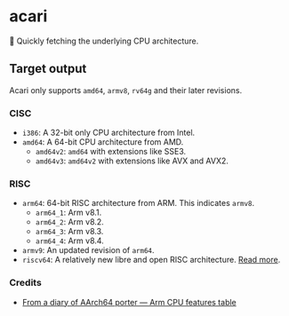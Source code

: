 # acari
🏡 Quickly fetching the underlying CPU architecture.

## Target output
Acari only supports `amd64`, `armv8`, `rv64g` and their later revisions.

### CISC
- `i386`: A 32-bit only CPU architecture from Intel.
- `amd64`: A 64-bit CPU architecture from AMD.
  - `amd64v2`: `amd64` with extensions like SSE3.
  - `amd64v3`: `amd64v2` with extensions like AVX and AVX2.


### RISC
<!-- - `arm32`: 32-bit RISC architecture from ARM. This indicates `armv7`. -->
- `arm64`: 64-bit RISC architecture from ARM. This indicates `armv8`.
  - `arm64_1`: Arm v8.1.
  - `arm64_2`: Arm v8.2.
  - `arm64_3`: Arm v8.3.
  - `arm64_4`: Arm v8.4.
- `armv9`: An updated revision of `arm64`.
- `riscv64`: A relatively new libre and open RISC architecture. [Read more](https://riscv.org).

### Credits
* [From a diary of AArch64 porter — Arm CPU features table](https://marcin.juszkiewicz.com.pl/2022/11/08/from-a-diary-of-aarch64-porter-arm-cpu-features-table/)